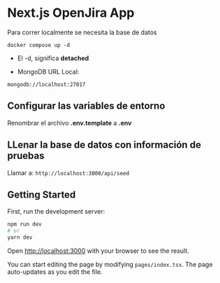# Next.js OpenJira App
Para correr localmente se necesita la base de datos
```
docker compose up -d
```
* El -d, significa __detached__

* MongoDB URL Local:
```
mongodb://localhost:27017
```

## Configurar las variables de entorno
Renombrar el archivo __.env.template__ a __.env__

## LLenar la base de datos con información de pruebas

Llamar a:
``` http://localhost:3000/api/seed ``` 

## Getting Started

First, run the development server:

```bash
npm run dev
# or
yarn dev
```

Open [http://localhost:3000](http://localhost:3000) with your browser to see the result.

You can start editing the page by modifying `pages/index.tsx`. The page auto-updates as you edit the file.
